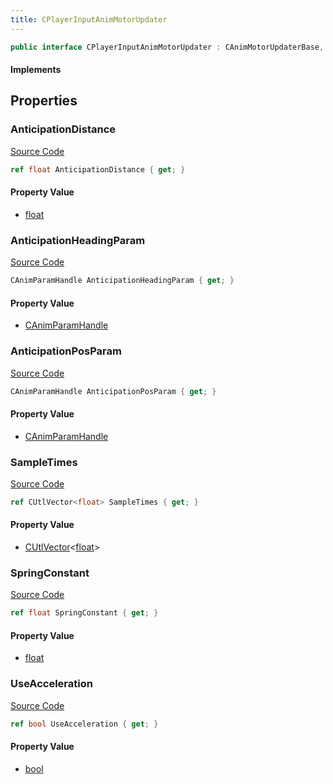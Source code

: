 ```yaml
---
title: CPlayerInputAnimMotorUpdater
---
```


```csharp
public interface CPlayerInputAnimMotorUpdater : CAnimMotorUpdaterBase, ISchemaClass<CAnimMotorUpdaterBase>, ISchemaClass<CPlayerInputAnimMotorUpdater>, ISchemaField, ISchemaClass, INativeHandle
```

#### Implements

## Properties

### AnticipationDistance

[Source Code](https://github.com/swiftly-solution/swiftlys2/blob/beta/managed/src/SwiftlyS2.Generated/Schemas/Interfaces/CPlayerInputAnimMotorUpdater.cs#L20)

```csharp
ref float AnticipationDistance { get; }
```

#### Property Value

- [float](https://learn.microsoft.com/dotnet/api/system.single)

### AnticipationHeadingParam

[Source Code](https://github.com/swiftly-solution/swiftlys2/blob/beta/managed/src/SwiftlyS2.Generated/Schemas/Interfaces/CPlayerInputAnimMotorUpdater.cs#L24)

```csharp
CAnimParamHandle AnticipationHeadingParam { get; }
```

#### Property Value

- [CAnimParamHandle](/docs/api/shared/schemadefinitions/canimparamhandle)

### AnticipationPosParam

[Source Code](https://github.com/swiftly-solution/swiftlys2/blob/beta/managed/src/SwiftlyS2.Generated/Schemas/Interfaces/CPlayerInputAnimMotorUpdater.cs#L22)

```csharp
CAnimParamHandle AnticipationPosParam { get; }
```

#### Property Value

- [CAnimParamHandle](/docs/api/shared/schemadefinitions/canimparamhandle)

### SampleTimes

[Source Code](https://github.com/swiftly-solution/swiftlys2/blob/beta/managed/src/SwiftlyS2.Generated/Schemas/Interfaces/CPlayerInputAnimMotorUpdater.cs#L16)

```csharp
ref CUtlVector<float> SampleTimes { get; }
```

#### Property Value

- [CUtlVector](/docs/api/-1)<[float](https://learn.microsoft.com/dotnet/api/system.single)>

### SpringConstant

[Source Code](https://github.com/swiftly-solution/swiftlys2/blob/beta/managed/src/SwiftlyS2.Generated/Schemas/Interfaces/CPlayerInputAnimMotorUpdater.cs#L18)

```csharp
ref float SpringConstant { get; }
```

#### Property Value

- [float](https://learn.microsoft.com/dotnet/api/system.single)

### UseAcceleration

[Source Code](https://github.com/swiftly-solution/swiftlys2/blob/beta/managed/src/SwiftlyS2.Generated/Schemas/Interfaces/CPlayerInputAnimMotorUpdater.cs#L26)

```csharp
ref bool UseAcceleration { get; }
```

#### Property Value

- [bool](https://learn.microsoft.com/dotnet/api/system.boolean)

